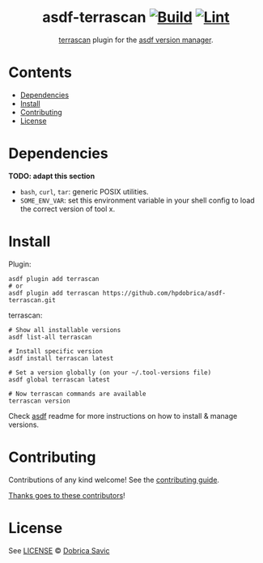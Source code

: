 <div align="center">

# asdf-terrascan [![Build](https://github.com/hpdobrica/asdf-terrascan/actions/workflows/build.yml/badge.svg)](https://github.com/hpdobrica/asdf-terrascan/actions/workflows/build.yml) [![Lint](https://github.com/hpdobrica/asdf-terrascan/actions/workflows/lint.yml/badge.svg)](https://github.com/hpdobrica/asdf-terrascan/actions/workflows/lint.yml)


[terrascan](https://runterrascan.io/docs/getting-started/) plugin for the [asdf version manager](https://asdf-vm.com).

</div>

# Contents

- [Dependencies](#dependencies)
- [Install](#install)
- [Contributing](#contributing)
- [License](#license)

# Dependencies

**TODO: adapt this section**

- `bash`, `curl`, `tar`: generic POSIX utilities.
- `SOME_ENV_VAR`: set this environment variable in your shell config to load the correct version of tool x.

# Install

Plugin:

```shell
asdf plugin add terrascan
# or
asdf plugin add terrascan https://github.com/hpdobrica/asdf-terrascan.git
```

terrascan:

```shell
# Show all installable versions
asdf list-all terrascan

# Install specific version
asdf install terrascan latest

# Set a version globally (on your ~/.tool-versions file)
asdf global terrascan latest

# Now terrascan commands are available
terrascan version
```

Check [asdf](https://github.com/asdf-vm/asdf) readme for more instructions on how to
install & manage versions.

# Contributing

Contributions of any kind welcome! See the [contributing guide](contributing.md).

[Thanks goes to these contributors](https://github.com/hpdobrica/asdf-terrascan/graphs/contributors)!

# License

See [LICENSE](LICENSE) © [Dobrica Savic](https://github.com/hpdobrica/)
